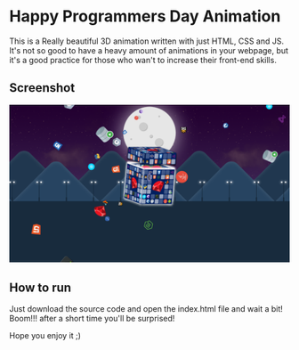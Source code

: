 # Happy Programmers Day Animation

This is a Really beautiful 3D animation written with just HTML, CSS and JS.
It's not so good to have a heavy amount of animations in your webpage, but it's a good practice for those who wan't to increase their front-end skills.

## Screenshot

<img src="screenshot.png" />

## How to run

Just download the source code and open the index.html file and wait a bit!
Boom!!! after a short time you'll be surprised!

Hope you enjoy it ;)
